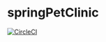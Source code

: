 # springPetClinic
[![CircleCI](https://circleci.com/gh/OzlemDoganGitPortfolio/springPetClinic/tree/master.svg?style=svg)](https://circleci.com/gh/OzlemDoganGitPortfolio/springPetClinic/tree/master)
